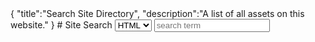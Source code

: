 <steelsky>
{
  "title":"Search Site Directory",
  "description":"A list of all assets on this website."
}
</steelsky>
# Site Search

<select id="ss-filter" onchange="ssapi.listingUpdate()">
  <option value=".html">HTML</option> 
  <option value="all">All</option>
  <option value=".gif">GIF</option>
  <option value=".png">PNG</option>
  <option value=".jpg">JPG</option>
  <option value=".txt">TXT</option>
</select>
<input type="text" id="ss-search" onchange="ssapi.listingUpdate()" placeholder="search term">

<div id="ss-listing-area"></div>

<script src="/ssAPI.js"></script>
<script>
const ssapi = new SSAPI;
ssapi.listingUpdate();
</script>

<style>
.ss-listing-item-wrap{
  padding:0.75rem;
  margin:0.25rem;
}
.ss-listing-item-title{
  font-size:2rem;
}
.ss-listing-item-title a{
  text-decoration:none;
}
</style>

